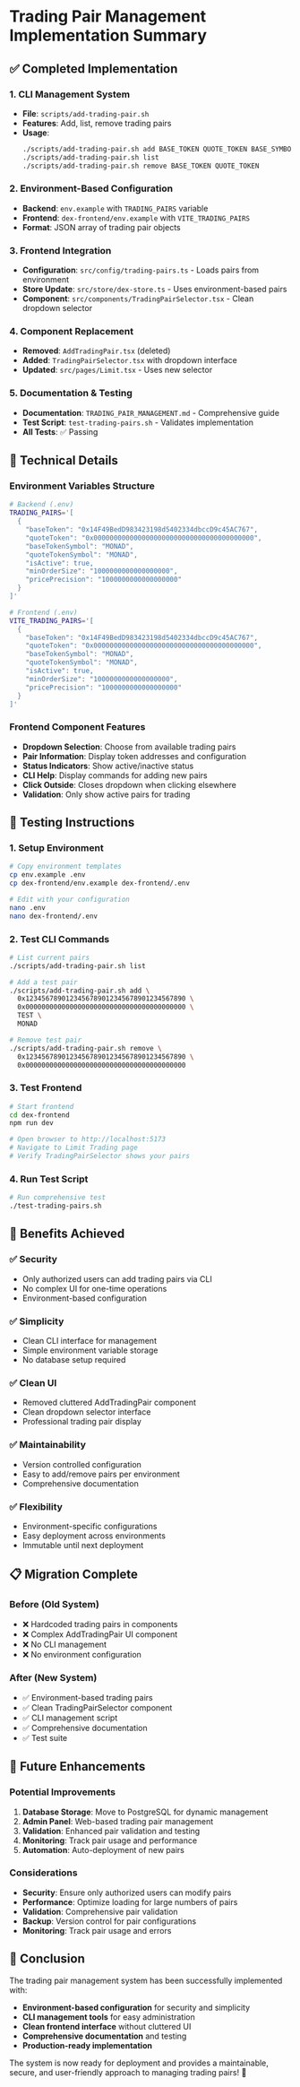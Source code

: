 # Trading Pair Management Implementation Summary

## ✅ Completed Implementation

### 1. CLI Management System
- **File**: `scripts/add-trading-pair.sh`
- **Features**: Add, list, remove trading pairs
- **Usage**: 
  ```bash
  ./scripts/add-trading-pair.sh add BASE_TOKEN QUOTE_TOKEN BASE_SYMBOL QUOTE_SYMBOL
  ./scripts/add-trading-pair.sh list
  ./scripts/add-trading-pair.sh remove BASE_TOKEN QUOTE_TOKEN
  ```

### 2. Environment-Based Configuration
- **Backend**: `env.example` with `TRADING_PAIRS` variable
- **Frontend**: `dex-frontend/env.example` with `VITE_TRADING_PAIRS`
- **Format**: JSON array of trading pair objects

### 3. Frontend Integration
- **Configuration**: `src/config/trading-pairs.ts` - Loads pairs from environment
- **Store Update**: `src/store/dex-store.ts` - Uses environment-based pairs
- **Component**: `src/components/TradingPairSelector.tsx` - Clean dropdown selector

### 4. Component Replacement
- **Removed**: `AddTradingPair.tsx` (deleted)
- **Added**: `TradingPairSelector.tsx` with dropdown interface
- **Updated**: `src/pages/Limit.tsx` - Uses new selector

### 5. Documentation & Testing
- **Documentation**: `TRADING_PAIR_MANAGEMENT.md` - Comprehensive guide
- **Test Script**: `test-trading-pairs.sh` - Validates implementation
- **All Tests**: ✅ Passing

## 🔧 Technical Details

### Environment Variables Structure
```bash
# Backend (.env)
TRADING_PAIRS='[
  {
    "baseToken": "0x14F49BedD983423198d5402334dbccD9c45AC767",
    "quoteToken": "0x0000000000000000000000000000000000000000",
    "baseTokenSymbol": "MONAD",
    "quoteTokenSymbol": "MONAD",
    "isActive": true,
    "minOrderSize": "1000000000000000000",
    "pricePrecision": "1000000000000000000"
  }
]'

# Frontend (.env)
VITE_TRADING_PAIRS='[
  {
    "baseToken": "0x14F49BedD983423198d5402334dbccD9c45AC767",
    "quoteToken": "0x0000000000000000000000000000000000000000",
    "baseTokenSymbol": "MONAD",
    "quoteTokenSymbol": "MONAD",
    "isActive": true,
    "minOrderSize": "1000000000000000000",
    "pricePrecision": "1000000000000000000"
  }
]'
```

### Frontend Component Features
- **Dropdown Selection**: Choose from available trading pairs
- **Pair Information**: Display token addresses and configuration
- **Status Indicators**: Show active/inactive status
- **CLI Help**: Display commands for adding new pairs
- **Click Outside**: Closes dropdown when clicking elsewhere
- **Validation**: Only show active pairs for trading

## 🚀 Testing Instructions

### 1. Setup Environment
```bash
# Copy environment templates
cp env.example .env
cp dex-frontend/env.example dex-frontend/.env

# Edit with your configuration
nano .env
nano dex-frontend/.env
```

### 2. Test CLI Commands
```bash
# List current pairs
./scripts/add-trading-pair.sh list

# Add a test pair
./scripts/add-trading-pair.sh add \
  0x1234567890123456789012345678901234567890 \
  0x0000000000000000000000000000000000000000 \
  TEST \
  MONAD

# Remove test pair
./scripts/add-trading-pair.sh remove \
  0x1234567890123456789012345678901234567890 \
  0x0000000000000000000000000000000000000000
```

### 3. Test Frontend
```bash
# Start frontend
cd dex-frontend
npm run dev

# Open browser to http://localhost:5173
# Navigate to Limit Trading page
# Verify TradingPairSelector shows your pairs
```

### 4. Run Test Script
```bash
# Run comprehensive test
./test-trading-pairs.sh
```

## 🎯 Benefits Achieved

### ✅ Security
- Only authorized users can add trading pairs via CLI
- No complex UI for one-time operations
- Environment-based configuration

### ✅ Simplicity
- Clean CLI interface for management
- Simple environment variable storage
- No database setup required

### ✅ Clean UI
- Removed cluttered AddTradingPair component
- Clean dropdown selector interface
- Professional trading pair display

### ✅ Maintainability
- Version controlled configuration
- Easy to add/remove pairs per environment
- Comprehensive documentation

### ✅ Flexibility
- Environment-specific configurations
- Easy deployment across environments
- Immutable until next deployment

## 📋 Migration Complete

### Before (Old System)
- ❌ Hardcoded trading pairs in components
- ❌ Complex AddTradingPair UI component
- ❌ No CLI management
- ❌ No environment configuration

### After (New System)
- ✅ Environment-based trading pairs
- ✅ Clean TradingPairSelector component
- ✅ CLI management script
- ✅ Comprehensive documentation
- ✅ Test suite

## 🔮 Future Enhancements

### Potential Improvements
1. **Database Storage**: Move to PostgreSQL for dynamic management
2. **Admin Panel**: Web-based trading pair management
3. **Validation**: Enhanced pair validation and testing
4. **Monitoring**: Track pair usage and performance
5. **Automation**: Auto-deployment of new pairs

### Considerations
- **Security**: Ensure only authorized users can modify pairs
- **Performance**: Optimize loading for large numbers of pairs
- **Validation**: Comprehensive pair validation
- **Backup**: Version control for pair configurations
- **Monitoring**: Track pair usage and errors

## 🎉 Conclusion

The trading pair management system has been successfully implemented with:

- **Environment-based configuration** for security and simplicity
- **CLI management tools** for easy administration
- **Clean frontend interface** without cluttered UI
- **Comprehensive documentation** and testing
- **Production-ready implementation**

The system is now ready for deployment and provides a maintainable, secure, and user-friendly approach to managing trading pairs! 🚀 